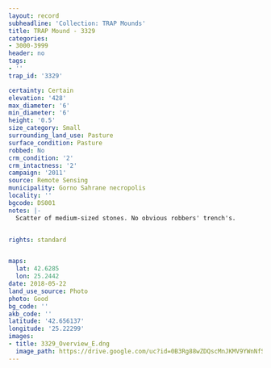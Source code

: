 ```yaml
---
layout: record
subheadline: 'Collection: TRAP Mounds'
title: TRAP Mound - 3329
categories:
- 3000-3999
header: no
tags:
- ''
trap_id: '3329'

certainty: Certain
elevation: '428'
max_diameter: '6'
min_diameter: '6'
height: '0.5'
size_category: Small
surrounding_land_use: Pasture
surface_condition: Pasture
robbed: No
crm_condition: '2'
crm_intactness: '2'
campaign: '2011'
source: Remote Sensing
municipality: Gorno Sahrane necropolis
locality: ''
bgcode: DS001
notes: |-
  Scatter of medium-sized stones. No obvious robbers' trench's.


rights: standard


maps:
  lat: 42.6285
  lon: 25.2442
date: 2018-05-22
land_use_source: Photo
photo: Good
bg_code: ''
akb_code: ''
latitude: '42.656137'
longitude: '25.22299'
images:
- title: 3329_Overview_E.dng
  image_path: https://drive.google.com/uc?id=0B3Rg88wZDQscMnJKMV9YWnNfSnc
---
```


